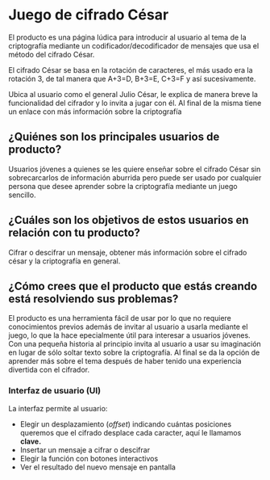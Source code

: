 # Juego de cifrado César 


El producto es una página lúdica para introducir al usuario al tema de la criptografía mediante un codificador/decodificador de mensajes que usa el método del cifrado César.

El cifrado César se basa en la rotación de caracteres, el más usado era la rotación 3, de tal manera que A+3=D, B+3=E, C+3=F y así sucesivamente.

Ubica al usuario como el general Julio César, le explica de manera breve la funcionalidad del cifrador y lo invita a jugar con él. Al final de la misma tiene un enlace con más información sobre la criptografía


## ¿Quiénes son los principales usuarios de producto?

Usuarios jóvenes a quienes se les quiere enseñar sobre el cifrado César sin sobrecarcarlos de información aburrida pero puede ser usado por cualquier persona que desee aprender sobre la criptografía mediante un juego sencillo.


## ¿Cuáles son los objetivos de estos usuarios en relación con tu producto?

Cifrar o descifrar un mensaje, obtener más información sobre el cifrado césar y la criptografía en general.  


## ¿Cómo crees que el producto que estás creando está resolviendo sus problemas?

El producto es una herramienta fácil de usar por lo que no requiere conocimientos previos además de invitar al usuario a usarla mediante el juego, lo que la hace epecialmente útil para interesar a usuarios jóvenes.
Con una pequeña historia al principio invita al usuario a usar su imaginación en lugar de sólo soltar texto sobre la criptografía. Al final se da la opción de aprender más sobre el tema después de haber tenido una experiencia divertida con el cifrador.


### Interfaz de usuario (UI)

La interfaz permite al usuario:

* Elegir un desplazamiento (_offset_) indicando cuántas posiciones queremos que
  el cifrado desplace cada caracter, aquí le llamamos __clave.__
* Insertar un mensaje a cifrar o descifrar
* Elegir la función con botones interactivos
* Ver el resultado del nuevo mensaje en pantalla


